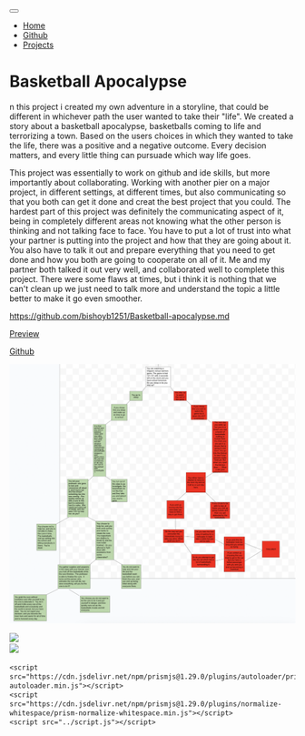 <!DOCTYPE html>
<html lang="en">

<head>
    <title class="owner-name">#</title>
    <meta charset="utf-8">
    <meta name="viewport" content="width=device-width, initial-scale=1">
    <link rel="stylesheet" href="https://stackpath.bootstrapcdn.com/bootstrap/4.3.1/css/bootstrap.min.css">
    <link href="https://fonts.googleapis.com/css?family=Montserrat" rel="stylesheet">
    <link href="https://cdn.jsdelivr.net/npm/prismjs@1.29.0/themes/prism.css" rel="stylesheet" />
    <link rel="stylesheet" href="../style.css" type="text/css">
    <script src="https://code.jquery.com/jquery-3.3.1.slim.min.js"></script>
    <script src="https://cdnjs.cloudflare.com/ajax/libs/popper.js/1.14.7/umd/popper.min.js"></script>
    <script src="https://stackpath.bootstrapcdn.com/bootstrap/4.3.1/js/bootstrap.min.js"></script>

</head>

<body>

<!-- Navbar -->

<nav class="navbar navbar-expand-lg navbar-dark bg-dark">
        <a class="navbar-brand owner-name" href="#"></a>
        <button class="navbar-toggler" type="button" data-toggle="collapse" data-target="#navbarSupportedContent" aria-controls="navbarSupportedContent" aria-expanded="false" aria-label="Toggle navigation">
            <span class="navbar-toggler-icon"></span>
        </button>

<div class="collapse navbar-collapse" id="navbarSupportedContent">
            <ul class="navbar-nav mr-auto">
                <li class="nav-item">
                    <a class="nav-link" href="../index.html">Home</a>
                </li>
                <li class="nav-item">
                    <a class="nav-link" href="#" id="github" target="_blank">Github</a>
                </li>
                <li class="nav-item">
                    <a class="nav-link" href="../index.html#projects">Projects</a>
                </li>
            </ul>
     </div>
</nav>

 <!-- First Container -->
 <div class="container-fluid bg-1">
        <div class="container">

<h1 class="margin text-center">Basketball Apocalypse</h1>
<p>n this project i created my own adventure in a storyline, that could be different in whichever path the user wanted to take their "life".  We created a story about a basketball apocalypse, basketballs coming to life and terrorizing a town.  Based on the users choices in which they wanted to take the life, there was a positive and a negative outcome.  Every decision matters, and every little thing can pursuade which way life goes.</p>
<p>This project was essentially to work on github and ide skills, but more importantly about collaborating.  Working with another pier on a major project, in different settings, at different times, but also communicating so that you both can get it done and creat the best project that you could.  The hardest part of this project was definitely the communicating aspect of it, being in completely different areas not knowing what the other person is thinking and not talking face to face.  You have to put a lot of trust into what your partner is putting into the project and how that they are going about it.  You also have to talk it out and prepare everything that you need to get done and how you both are going to cooperate on all of it.  Me and my partner both talked it out very well, and collaborated well to complete this project.  There were some flaws at times, but i think it is nothing that we can't clean up we just need to talk more and understand the topic a little better to make it go even smoother.</p>
<a href="#">https://github.com/bishoyb1251/Basketball-apocalypse.md<a><br>

<!--EXAMPLE OF PREVIEW LINK-->
 <a href="http://bishoyb1251.github.io/Basketball.apocalypse.md">Preview</a><br>
<!--EXAMPLE OF GITHUB LINK-->
<a href="https://github.com/bishoyb1251/Basketball-apocalypse.md.git">Github</a><br>

<img src="../img/Basketball-Apocalypse.png
" class="img-fluid project-img">


<div class="row">

 <!--
                <div class="col-sm-6">
                    Use this to...
                </div>
                <div class="col-sm-6">
                    ...make two columns
                </div>
     -->

</div>

 </div>
 </div>



<!-- Footer -->
<footer class="container-fluid bg-4 text-center">
<a href="#" target="_blank" id="fork"><img src="../img/fork.png"></a><br>
<a href="https://hstatsep.github.io" target="_blank"><img src="https://hstatsep.github.io/img/hstatsep-logo-small.png" id="sep"></a>
</footer>


<script src="https://cdn.jsdelivr.net/npm/prismjs@1.29.0/components/prism-core.min.js"></script>
    <script src="https://cdn.jsdelivr.net/npm/prismjs@1.29.0/plugins/autoloader/prism-autoloader.min.js"></script>
    <script src="https://cdn.jsdelivr.net/npm/prismjs@1.29.0/plugins/normalize-whitespace/prism-normalize-whitespace.min.js"></script>
    <script src="../script.js"></script>
</body>

</html>

